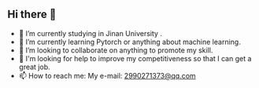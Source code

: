 ## Hi there 👋


- 🔭 I’m currently studying in Jinan University .
- 🌱 I’m currently learning Pytorch or anything about machine learning.
- 👯 I’m looking to collaborate on anything to promote my skill.
- 🤔 I'm looking for help to improve my competitiveness so that I can get a great job.
- 📫 How to reach me: My e-mail: 2990271373@qq.com

